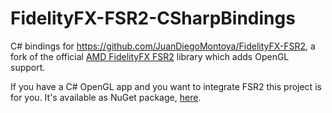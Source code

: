 # FidelityFX-FSR2-CSharpBindings

C# bindings for https://github.com/JuanDiegoMontoya/FidelityFX-FSR2,
a fork of the official [AMD FidelityFX FSR2](https://github.com/GPUOpen-Effects/FidelityFX-FSR2) library which adds OpenGL support.

If you have a C# OpenGL app and you want to integrate FSR2 this project is for you.
It's available as NuGet package, [here](https://www.nuget.org/packages/FFX_FSR2/1.0.0).
